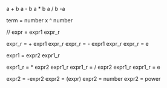 a + b 
a - b
a * b 
a / b
-a

term = number x ^ number

//
expr = expr1 expr_r

expr_r = + expr1 expr_r
expr_r = - expr1 expr_r
expr_r = e

expr1 = expr2 expr1_r

expr1_r = * expr2 expr1_r
expr1_r = / expr2 expr1_r
expr1_r = e

expr2 = -expr2
expr2 = (expr)
expr2 = number
expr2 = power
